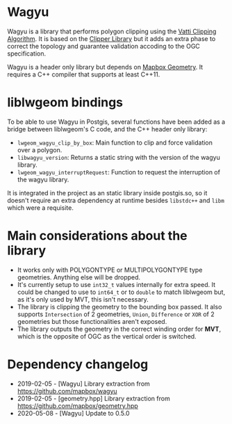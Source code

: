 # Wagyu

Wagyu is a library that performs polygon clipping using the [Vatti Clipping Algorithm](https://en.wikipedia.org/wiki/Vatti_clipping_algorithm).  It is based on the [Clipper Library](http://www.angusj.com/delphi/clipper.php) but it adds an extra phase to correct the topology and guarantee validation accoding to the OGC specification.

Wagyu is a header only library but depends on [Mapbox Geometry](https://github.com/mapbox/geometry.hpp). It requires a C++ compiler that supports at least C++11.

# liblwgeom bindings

To be able to use Wagyu in Postgis, several functions have been added as a bridge between liblwgeom's C code, and the C++ header only library:
  - `lwgeom_wagyu_clip_by_box`: Main function to clip and force validation over a polygon.
  - `libwagyu_version`: Returns a static string with the version of the wagyu library.
  - `lwgeom_wagyu_interruptRequest`: Function to request the interruption of the wagyu library.

It is integrated in the project as an static library inside postgis.so, so it doesn't require an extra dependency at runtime besides `libstdc++` and `libm` which were a requisite.

# Main considerations about the library

- It works only with POLYGONTYPE or MULTIPOLYGONTYPE type geometries. Anything else will be dropped.
- It's currently setup to use `int32_t` values internally for extra speed. It could be changed to use to `int64_t` or to `double` to match liblwgeom but, as it's only used by MVT, this isn't necessary.
- The library is clipping the geometry to the bounding box passed. It also supports `Intersection` of 2 geometries, `Union`, `Difference` or `XOR` of 2 geometries but those functionalities aren't exposed.
- The library outputs the geometry in the correct winding order for **MVT**, which is the opposite of OGC as the vertical order is switched.


# Dependency changelog

  - 2019-02-05 - [Wagyu] Library extraction from https://github.com/mapbox/wagyu
  - 2019-02-05 - [geometry.hpp] Library extraction from https://github.com/mapbox/geometry.hpp
  - 2020-05-08 - [Wagyu] Update to 0.5.0
